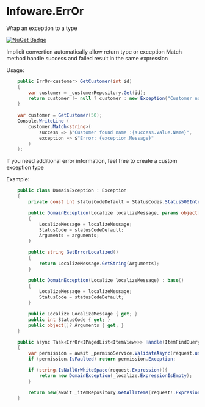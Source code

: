 # Infoware.ErrOr
Wrap an exception to a type

[![NuGet Badge](https://buildstats.info/nuget/Infoware.ErrOr)](https://www.nuget.org/packages/Infoware.ErrOr/)


Implicit convertion automatically allow return type or exception
Match method handle success and failed result in the same expression

Usage:
```csharp
    public ErrOr<customer> GetCustomer(int id)
    {
        var customer = _customerRepository.Get(id);
        return customer != null ? customer : new Exception("Customer not found");
    }
    
    var customer = GetCustomer(50);
    Console.WriteLine (
        customer.Match<string>(
            success => $"Customer found name :{success.Value.Name}",
            exception => $"Error: {exception.Message}"
        )
    );
```

If you need additional error information, feel free to create a custom exception type

Example:
```csharp
    public class DomainException : Exception
    {
        private const int statusCodeDefault = StatusCodes.Status500InternalServerError;

        public DomainException(Localize localizeMessage, params object[] arguments) : base()
        {
            LocalizeMessage = localizeMessage;
            StatusCode = statusCodeDefault;
            Arguments = arguments;
        }

        public string GetErrorLocalized()
        {
            return LocalizeMessage.GetString(Arguments);
        }

        public DomainException(Localize localizeMessage) : base()
        {
            LocalizeMessage = localizeMessage;
            StatusCode = statusCodeDefault;
        }

        public Localize LocalizeMessage { get; }
        public int StatusCode { get; }
        public object[]? Arguments { get; }
    }

    public async Task<ErrOr<IPagedList<ItemView>>> Handle(ItemFindQuery request, CancellationToken cancellationToken)
    {
        var permission = await _permisoService.ValidateAsync(request.userId, cancellationToken: cancellationToken);
        if (permission.IsFaulted) return permission.Exception;

        if (string.IsNullOrWhiteSpace(request.Expression)){
            return new DomainException(_localize.ExpressionIsEmpty);
        }

        return new(await _itemRepository.GetAllItems(request!.Expresion!, cancellationToken: cancellationToken));
    }

```
